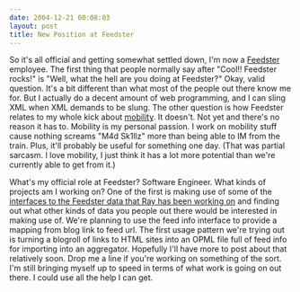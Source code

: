 ```yaml
---
date: 2004-12-21 00:08:03
layout: post
title: New Position at Feedster
---
```


So it's all official and getting somewhat settled down, I'm now a [Feedster](http://www.feedster.com) employee. The first thing that people normally say after "Cool!! Feedster rocks!" is "Well, what the hell are you doing at Feedster?" Okay, valid question. It's a bit different than what most of the people out there know me for. But I actually do a decent amount of web programming, and I can sling XML when XML demands to be slung. The other question is how Feedster relates to my whole kick about [mobility](http://www.mobilemonday.us). It doesn't. Not yet and there's no reason it has to. Mobility is my personal passion. I work on mobility stuff cause nothing screams "M4d Sk1llz" more than being able to IM from the train. Plus, it'll probably be useful for something one day. (That was partial sarcasm. I love mobility, I just think it has a lot more potential than we're currently able to get from it.)





What's my official role at Feedster?  Software Engineer. What kinds of projects am I working on? One of the first is making use of some of the [interfaces to the Feedster data that Ray has been working on](http://varchars.com/blog/node/view/138) and finding out what other kinds of data you people out there would be interested in making use of. We're planning to use the feed info interface to provide a mapping from blog link to feed url. The first usage pattern we're trying out is turning a blogroll of links to HTML sites into an OPML file full of feed info for importing into an aggregator. Hopefully I'll have more to post about that relatively soon. Drop me a line if you're working on something of the sort. I'm still bringing myself up to speed in terms of what work is going on out there. I could use all the help I can get.
